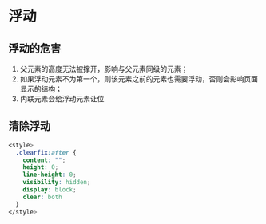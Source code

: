 # 浮动
## 浮动的危害
1. 父元素的高度无法被撑开，影响与父元素同级的元素；
2. 如果浮动元素不为第一个，则该元素之前的元素也需要浮动，否则会影响页面显示的结构；
3. 内联元素会给浮动元素让位

## 清除浮动
```css
<style>
  .clearfix:after {
    content: "";
    height: 0;
    line-height: 0;
    visibility: hidden;
    display: block;
    clear: both
  }
</style>
```
